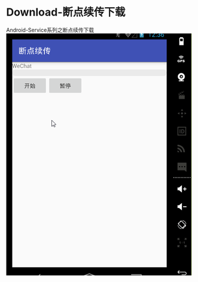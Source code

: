 # Download-断点续传下载
Android-Service系列之断点续传下载
![image](https://github.com/103style/Android-Service-/blob/master/gif/demo.gif)
